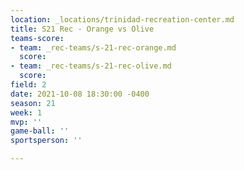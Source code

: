 ```yaml
---
location: _locations/trinidad-recreation-center.md
title: S21 Rec - Orange vs Olive
teams-score:
- team: _rec-teams/s-21-rec-orange.md
  score: 
- team: _rec-teams/s-21-rec-olive.md
  score: 
field: 2
date: 2021-10-08 18:30:00 -0400
season: 21
week: 1
mvp: ''
game-ball: ''
sportsperson: ''

---
```

